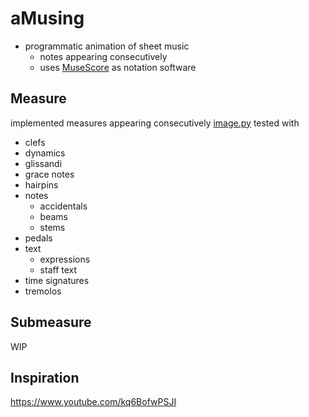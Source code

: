 # aMusing
- programmatic animation of sheet music
  - notes appearing consecutively
  - uses [MuseScore](https://musescore.org/) as notation software

## Measure
implemented measures appearing consecutively
[image.py](https://github.com/leftgoes/aMusing/blob/main/image.py) tested with
- clefs
- dynamics
- glissandi
- grace notes
- hairpins
- notes
  - accidentals
  - beams
  - stems
- pedals
- text
  - expressions
  - staff text
- time signatures
- tremolos


## Submeasure
WIP

## Inspiration
https://www.youtube.com/kq6BofwPSJI
